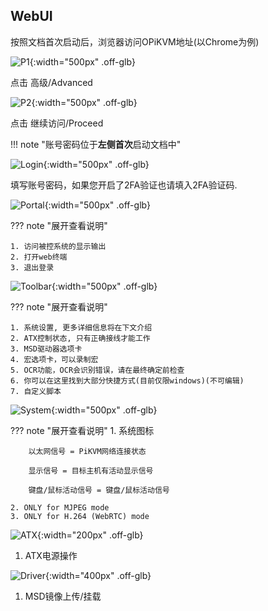 ## WebUI

按照文档首次启动后，浏览器访问OPiKVM地址(以Chrome为例)

![P1](img/webui/Page1.jpg){:width="500px" .off-glb}

点击 高级/Advanced

![P2](img/webui/Page2.jpg){:width="500px" .off-glb}

点击 继续访问/Proceed

!!! note "账号密码位于**左侧首次**启动文档中"

![Login](img/webui/Login.jpg){:width="500px" .off-glb}

填写账号密码，如果您开启了2FA验证也请填入2FA验证码.

![Portal](img/webui/Portal.jpg){:width="500px" .off-glb}

??? note "展开查看说明"

    1. 访问被控系统的显示输出
    2. 打开web终端
    3. 退出登录

![Toolbar](img/webui/Toolbar.jpg){:width="500px" .off-glb}

??? note "展开查看说明"

    1. 系统设置, 更多详细信息将在下文介绍
    2. ATX控制状态, 只有正确接线才能工作
    3. MSD驱动器选项卡
    4. 宏选项卡，可以录制宏
    5. OCR功能，OCR会识别错误，请在最终确定前检查
    6. 你可以在这里找到大部分快捷方式(目前仅限windows)(不可编辑)
    7. 自定义脚本

![System](img/webui/System.jpg){:width="500px" .off-glb}

??? note "展开查看说明"
    1. 系统图标

        以太网信号 = PiKVM网络连接状态

        显示信号 = 目标主机有活动显示信号

        键盘/鼠标活动信号 = 键盘/鼠标活动信号

    2. ONLY for MJPEG mode
    3. ONLY for H.264 (WebRTC) mode

![ATX](img/webui/ATX.jpg){:width="200px" .off-glb}

1. ATX电源操作

![Driver](img/webui/Driver.jpg){:width="400px" .off-glb}

1. MSD镜像上传/挂载

<!-- <img src="Macro.jpg" width="400" />

1. Please read and understand this section
2. This is where you can upload or Download your scripts

<img src="Text.jpg" width="400" />

!!! note
    This is not like VNC/AnyDesk/TeamViewer as these are software solutions, this is a hardware solution therefor cannot change the behavior of the target system.
    This does not act like a clipboard

1. This will allow you to paste text to the target system - Be mindful whats being pasted to the target and how
2. This will allow you to ONLY copy text from the target - Be mindful that OCR will do its best to recognize text but may fail at it

<img src="Shortcuts.jpg" width="400" />

1. This is an expanded view and shows the shortcuts for mostly Windows -->
